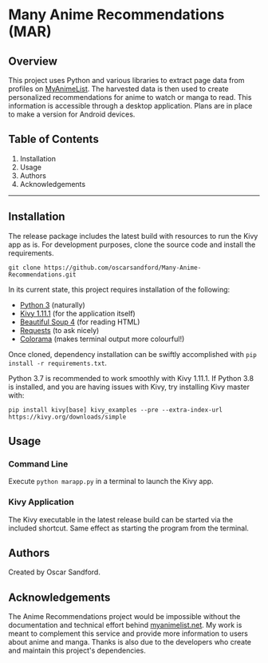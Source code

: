 # Many Anime Recommendations (MAR)

## Overview
This project uses Python and various libraries to extract page data from profiles on [MyAnimeList](https://myanimelist.net/profile/amykyst). The harvested data is then used to create personalized recommendations for anime to watch or manga to read. This information is accessible through a desktop application. Plans are in place to make a version for Android devices.

## Table of Contents
1. Installation
2. Usage
3. Authors
4. Acknowledgements

<hr/>

## Installation
The release package includes the latest build with resources to run the Kivy app as is. For development purposes, clone the source code and install the requirements.
```
git clone https://github.com/oscarsandford/Many-Anime-Recommendations.git
```
In its current state, this project requires installation of the following:
- [Python 3](https://www.python.org/download/releases/3.0/) (naturally)
- [Kivy 1.11.1](https://kivy.org/#home) (for the application itself)
- [Beautiful Soup 4](https://www.crummy.com/software/BeautifulSoup/) (for reading HTML)
- [Requests](https://3.python-requests.org/) (to ask nicely)
- [Colorama](https://github.com/tartley/colorama) (makes terminal output more colourful!)

Once cloned, dependency installation can be swiftly accomplished with `pip install -r requirements.txt`.

Python 3.7 is recommended to work smoothly with Kivy 1.11.1. If Python 3.8 is installed, and you are having issues with Kivy, try installing Kivy master with:
```
pip install kivy[base] kivy_examples --pre --extra-index-url https://kivy.org/downloads/simple
```


## Usage

### Command Line
Execute `python marapp.py` in a terminal to launch the Kivy app.

### Kivy Application
The Kivy executable in the latest release build can be started via the included shortcut. Same effect as starting the program from the terminal.

## Authors
Created by Oscar Sandford.

## Acknowledgements
The Anime Recommendations project would be impossible without the documentation and technical effort behind [myanimelist.net](https://myanimelist.net/). My work is meant to complement this service and provide more information to users about anime and manga. Thanks is also due to the developers who create and maintain this project's dependencies.
